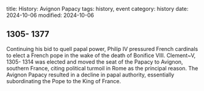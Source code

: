 title: History: Avignon Papacy
tags: history, event
category: history
date: 2024-10-06
modified: 2024-10-06


 1305-
1377
-
Continuing his bid to quell
 papal power, Philip IV pressured French cardinals to elect a French
 pope in the wake of the death of Bonifice VIII. Clement~V,
 1305-
1314
 was elected and moved the seat of the Papacy to
 Avignon, southern France, citing political turmoil in Rome as the
 principal reason. The Avignon Papacy resulted in a decline in
 papal authority, essentially subordinating the Pope to the King of
 France.





